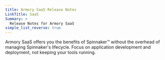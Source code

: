 ```yaml
---
title: Armory SaaS Release Notes
LinkTitle: SaaS
Summary: >
  Release Notes for Armory SaaS
simple_list_reverse: true
---
```


Armory SaaS offers you the benefits of Spinnaker™ without the overhead of managing Spinnaker's lifecycle. Focus on application development and deployment, not keeping your tools running.
